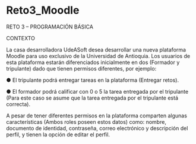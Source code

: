 # Reto3_Moodle


RETO 3 – PROGRAMACIÓN BÁSICA

CONTEXTO

La casa desarrolladora UdeASoft desea desarrollar una nueva plataforma
Moodle para uso exclusivo de la Universidad de Antioquia.
Los usuarios de esta plataforma estarán diferenciados inicialmente en dos
(Formador y tripulante) dado que tienen permisos diferentes, por ejemplo:

● El tripulante podrá entregar tareas en la plataforma (Entregar retos).

● El formador podrá calificar con 0 o 5 la tarea entregada por el tripulante
(Para este caso se asume que la tarea entregada por el tripulante está
correcta).

A pesar de tener diferentes permisos en la plataforma comparten algunas
características (Ambos roles poseen estos datos) como: nombre, documento
de identidad, contraseña, correo electrónico y descripción del perfil, y tienen
la opción de editar el perfil.
